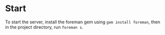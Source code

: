 # Start

To start the server, install the foreman gem using `gem install foreman`, then in the project directory, run `foreman s`.
